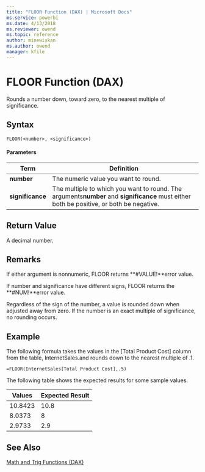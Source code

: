 ```yaml
---
title: "FLOOR Function (DAX) | Microsoft Docs"
ms.service: powerbi
ms.date: 4/13/2018
ms.reviewer: owend
ms.topic: reference
author: minewiskan
ms.author: owend
manager: kfile
---
```

# FLOOR Function (DAX)
Rounds a number down, toward zero, to the nearest multiple of significance.  
  
## Syntax  
  
```  
FLOOR(<number>, <significance>)  
```  
  
#### Parameters  
  
|Term|Definition|  
|--------|--------------|  
|**number**|The numeric value you want to round.|  
|**significance**|The multiple to which you want to round. The arguments**number** and **significance** must either both be positive, or both be negative.|  
  
## Return Value  
A decimal number.  
  
## Remarks  
If either argument is nonnumeric, FLOOR returns **#VALUE!**error value.  
  
If number and significance have different signs, FLOOR returns the **#NUM!**error value.  
  
Regardless of the sign of the number, a value is rounded down when adjusted away from zero. If the number is an exact multiple of significance, no rounding occurs.  
  
## Example  
The following formula takes the values in the [Total Product Cost] column from the table, InternetSales.and rounds down to the nearest multiple of .1.  
  
```  
=FLOOR(InternetSales[Total Product Cost],.5)  
```  
The following table shows the expected results for some sample values.  
  
|Values|Expected Result|  
|----------|-------------------|  
|10.8423|10.8|  
|8.0373|8|  
|2.9733|2.9|  
  
## See Also  
[Math and Trig Functions &#40;DAX&#41;](math-and-trig-functions-dax.md)  
  
